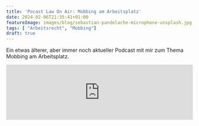 ```yaml
---
title: 'Pocast Law On Air: Mobbing am Arbeitsplatz'
date: 2024-02-06T21:35:41+01:00
featureImage: images/blog/sebastian-pandelache-microphone-unsplash.jpg
tags: [ "Arbeitsrecht", "Mobbing"]
draft: true
---
```


Ein etwas älterer, aber immer noch aktueller Podcast mit mir zum Thema Mobbing am Arbeitsplatz.

<iframe title="Mobbing am Arbeitsplatz | Episode 14" height="150" width="100%" style="border: none;" scrolling="no" data-name="pb-iframe-player" src="https://www.podbean.eu/player-v2/?i=njfdk-d4d6f2-pb&from=pb6admin&pbad=0&share=1&download=1&rtl=0&fonts=Arial&skin=f6f6f6&font-color=auto&logo_link=episode_page&btn-skin=ec6602" allowfullscreen=""></iframe>
